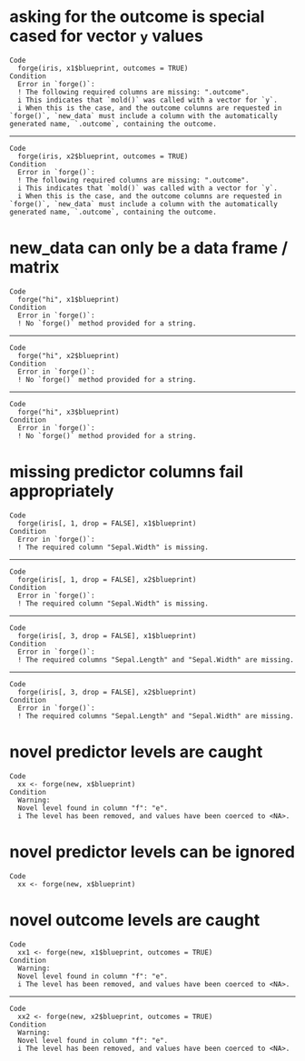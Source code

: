 # asking for the outcome is special cased for vector `y` values

    Code
      forge(iris, x1$blueprint, outcomes = TRUE)
    Condition
      Error in `forge()`:
      ! The following required columns are missing: ".outcome".
      i This indicates that `mold()` was called with a vector for `y`.
      i When this is the case, and the outcome columns are requested in `forge()`, `new_data` must include a column with the automatically generated name, `.outcome`, containing the outcome.

---

    Code
      forge(iris, x2$blueprint, outcomes = TRUE)
    Condition
      Error in `forge()`:
      ! The following required columns are missing: ".outcome".
      i This indicates that `mold()` was called with a vector for `y`.
      i When this is the case, and the outcome columns are requested in `forge()`, `new_data` must include a column with the automatically generated name, `.outcome`, containing the outcome.

# new_data can only be a data frame / matrix

    Code
      forge("hi", x1$blueprint)
    Condition
      Error in `forge()`:
      ! No `forge()` method provided for a string.

---

    Code
      forge("hi", x2$blueprint)
    Condition
      Error in `forge()`:
      ! No `forge()` method provided for a string.

---

    Code
      forge("hi", x3$blueprint)
    Condition
      Error in `forge()`:
      ! No `forge()` method provided for a string.

# missing predictor columns fail appropriately

    Code
      forge(iris[, 1, drop = FALSE], x1$blueprint)
    Condition
      Error in `forge()`:
      ! The required column "Sepal.Width" is missing.

---

    Code
      forge(iris[, 1, drop = FALSE], x2$blueprint)
    Condition
      Error in `forge()`:
      ! The required column "Sepal.Width" is missing.

---

    Code
      forge(iris[, 3, drop = FALSE], x1$blueprint)
    Condition
      Error in `forge()`:
      ! The required columns "Sepal.Length" and "Sepal.Width" are missing.

---

    Code
      forge(iris[, 3, drop = FALSE], x2$blueprint)
    Condition
      Error in `forge()`:
      ! The required columns "Sepal.Length" and "Sepal.Width" are missing.

# novel predictor levels are caught

    Code
      xx <- forge(new, x$blueprint)
    Condition
      Warning:
      Novel level found in column "f": "e".
      i The level has been removed, and values have been coerced to <NA>.

# novel predictor levels can be ignored

    Code
      xx <- forge(new, x$blueprint)

# novel outcome levels are caught

    Code
      xx1 <- forge(new, x1$blueprint, outcomes = TRUE)
    Condition
      Warning:
      Novel level found in column "f": "e".
      i The level has been removed, and values have been coerced to <NA>.

---

    Code
      xx2 <- forge(new, x2$blueprint, outcomes = TRUE)
    Condition
      Warning:
      Novel level found in column "f": "e".
      i The level has been removed, and values have been coerced to <NA>.


